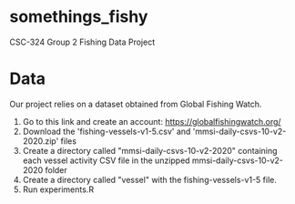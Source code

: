 # somethings_fishy

CSC-324 Group 2 Fishing Data Project

# Data

Our project relies on a dataset obtained from Global Fishing Watch.

1. Go to this link and create an account: https://globalfishingwatch.org/
2. Download the 'fishing-vessels-v1-5.csv' and 'mmsi-daily-csvs-10-v2-2020.zip'
   files
3. Create a directory called "mmsi-daily-csvs-10-v2-2020" containing each vessel activity CSV file in the unzipped mmsi-daily-csvs-10-v2-2020 folder
4. Create a directory called "vessel" with the fishing-vessels-v1-5 file.
5. Run experiments.R
